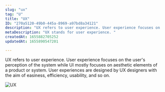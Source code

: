 ```yaml
---
slug: "ux"
tag: "U"
title: "UX"
ID: "270a5120-49b0-445a-8969-a97bd8a34121"
description: "UX refers to user experience. User experience focuses on the user's perception of the system while UI mostly focuses on aesthetic elements of a product or system. User experiences are designed by UX designers with the aim of easiness, efficiency, usability, and so on."
metaDescription: "UX stands for user experience. "
createdAt: 1655882705252
updatedAt: 1655890547201

---
```

UX refers to user experience. User experience focuses on the user's perception of the system while UI mostly focuses on aesthetic elements of a product or system. User experiences are designed by UX designers with the aim of easiness, efficiency, usability, and so on.

![UX](https://media.giphy.com/media/SYnI5UaSP0d3u2QhWW/giphy.gif)